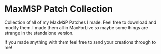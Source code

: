 # MaxMSP Patch Collection
Collection of all of my MaxMSP Patches I made. Feel free to download and modify them.
I made them all in MaxForLive so maybe some things are strange in the standalone version.

If you made anything with them feel free to send your creations through to me!
